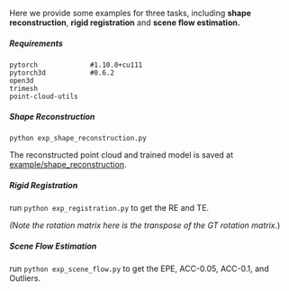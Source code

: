 Here we provide some examples for three tasks, including **shape reconstruction**, **rigid registration** and **scene flow estimation.**

##### Requirements

```
pytorch             #1.10.0+cu111
pytorch3d           #0.6.2
open3d
trimesh
point-cloud-utils
```

##### Shape Reconstruction

`python exp_shape_reconstruction.py`

The reconstructed point cloud and trained model is saved at [example/shape_reconstruction](example/shape_reconstruction).

##### Rigid Registration

run `python exp_registration.py` to get the RE and TE.

*(Note the rotation matrix here is the transpose of the GT rotation matrix.*)

##### Scene Flow Estimation

run `python exp_scene_flow.py` to get the EPE, ACC-0.05, ACC-0.1, and Outliers.
